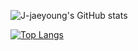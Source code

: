 <!-- ### Hi there 👋 -->
![J-jaeyoung's GitHub stats](https://github-readme-stats.vercel.app/api?username=J-jaeyoung&hide=contribs,prs&theme=cobalt)

[![Top Langs](https://github-readme-stats.vercel.app/api/top-langs/?username=J-jaeyoung&layout=compact&theme=cobalt&langs_count=4)](https://github.com/anuraghazra/github-readme-stats)

<!--
**J-jaeyoung/J-jaeyoung** is a ✨ _special_ ✨ repository because its `README.md` (this file) appears on your GitHub profile.

Here are some ideas to get you started:

- 🔭 I’m currently working on ...
- 🌱 I’m currently learning ...
- 👯 I’m looking to collaborate on ...
- 🤔 I’m looking for help with ...
- 💬 Ask me about ...
- 📫 How to reach me: ...
- 😄 Pronouns: ...
- ⚡ Fun fact: ...
-->
